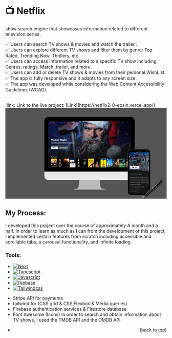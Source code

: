 # :tv: Netflix
<a name="readme-top"></a>
show search engine that showcases information related to different television series.

✅ Users can search TV shows & movies and watch the trailer..  
✅ Users can explore different TV shows and filter them by genre: Top Rated, Trending Now, Thrillers, etc.  
✅ Users can access information related to a specific TV show including Genres, ratings, Match, trailer, and more.  
✅ Users can add or delete TV shows & movies from their personal WishList.
✅ The app is fully responsive and it adapts to any screen size.  
✅ The app was developed while considering the Web Content Accessibility Guidelines (WCAG).  

<br/>
:link: Link to the live project: [Link](https://netflix2-0-eosin.vercel.app/)  
<br/>
<img src='2.png'/>
<br/>

## My Process:

I developed this project over the course of approximately A month and a half. In order to learn as much as I can from the development of this project, I implemented certain features from scratch including accessible and scrollable tabs, a carousel functionality, and infinite loading.

### Tools:

* [![Next][Next.js]][Next-url]
* [![Typescript][typescript.js]][typescript-url]
* [![Javascript][Javascript.js]][Javascript-url]
* [![firebase][firebase.js]][firebase-url]
* [![Tailwindcss][tailwindcss.js]][tailwindcss-url]
- Stripe API for payments
- tailwind for (CSS grid & CSS Flexbox & Media queries)
- Firebase authentication services & Firestore database
- Font Awesome (Icons)
In order to search and obtain information about TV shows, I used the TMDB API and the OMDB API.
- <p align="right">(<a href="#readme-top">back to top</a>)</p>

<!-- MARKDOWN LINKS & IMAGES -->
<!-- https://www.markdownguide.org/basic-syntax/#reference-style-links -->

[Next.js]: https://img.shields.io/badge/next.js-000000?style=for-the-badge&logo=nextdotjs&logoColor=white
[Next-url]: https://nextjs.org/
[React.js]: https://img.shields.io/badge/React-0baed7?style=for-the-badge&logo=react&logoColor=white
[React-url]: https://reactjs.org/
[Redux.js]: https://img.shields.io/badge/redux-%23593d88.svg?style=for-the-badge&logo=redux&logoColor=white
[Redux-url]: https://reactjs.org/
[Vue.js]: https://img.shields.io/badge/Vue.js-35495E?style=for-the-badge&logo=vuedotjs&logoColor=4FC08D
[Vue-url]: https://vuejs.org/
[Angular.io]: https://img.shields.io/badge/Angular-DD0031?style=for-the-badge&logo=angular&logoColor=white
[Angular-url]: https://angular.io/
[Javascript.js]: https://img.shields.io/badge/Javascript-ffd02b?style=for-the-badge&logo=javascript&logoColor=white
[Javascript-url]: https://www.javascript.com/
[Node.js]: https://img.shields.io/badge/node.js-2bc400?style=for-the-badge&logo=nodedotjs&logoColor=white
[Node-url]: https://nodejs.org/en
[mongodb.js]: https://img.shields.io/badge/mongodb-00080b?style=for-the-badge&logo=mongodb&logoColor=2bc400
[mongodb-url]: https://www.mongodb.com/
[typescript.js]: https://img.shields.io/badge/TypeScript-3178C6?style=for-the-badge&logo=TypeScript&logoColor=white
[typescript-url]: https://www.typescriptlang.org/
[firebase.js]: https://img.shields.io/badge/firebase-%23039BE5.svg?style=for-the-badge&logo=firebase
[firebase-url]: https://firebase.google.com/
[JWT.js]: https://img.shields.io/badge/JWT-black?style=for-the-badge&logo=JSON%20web%20tokens
[JWT-url]: https://firebase.google.com/
[NODEMON.js]: https://img.shields.io/badge/NODEMON-%23323330.svg?style=for-the-badge&logo=nodemon&logoColor=%BBDEAD
[NODEMON-url]: https://firebase.google.com/
[SASS.js]: https://img.shields.io/badge/SASS-hotpink.svg?style=for-the-badge&logo=SASS&logoColor=white
[SASS-url]: https://firebase.google.com/
[Socket.js]: https://img.shields.io/badge/Socket.io-black?style=for-the-badge&logo=socket.io&badgeColor=010101
[Socket-url]: https://firebase.google.com/
[tailwindcss.js]: https://img.shields.io/badge/tailwindcss-%2338B2AC.svg?style=for-the-badge&logo=tailwind-css&logoColor=white
[tailwindcss-url]: https://tailwindcss.com/

